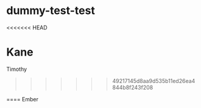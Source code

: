 dummy-test-test
===============
<<<<<<< HEAD

Kane
=======
Timothy
>>>>>>> 49217145d8aa9d535b11ed26ea4844b8f243f208


====
Ember